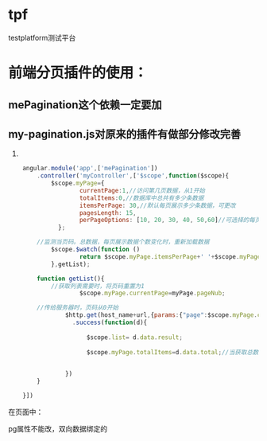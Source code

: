 # tpf
testplatform测试平台



# 前端分页插件的使用：
## mePagination这个依赖一定要加
## my-pagination.js对原来的插件有做部分修改完善
1.
```javascript
    angular.module('app',['mePagination'])
	    .controller('myController',['$scope',function($scope){
		    $scope.myPage={
            		currentPage:1,//访问第几页数据，从1开始
            		totalItems:0,//数据库中总共有多少条数据
            		itemsPerPage: 30,//默认每页展示多少条数据，可更改
            		pagesLength: 15,
            		perPageOptions: [10, 20, 30, 40, 50,60]//可选择的每页展示多少条数据
        	  };

		//监测当页码。总数据，每页展示数据个数变化时，重新加载数据
         	$scope.$watch(function () 
             		return $scope.myPage.itemsPerPage+' '+$scope.myPage.currentPage+' '+				$scope.myPage.totalItems;
         	},getList);

		function getList(){
			//获取列表需要时，将页码重置为1
            		$scope.myPage.currentPage=myPage.pageNub;

		//传给服务器时，页码从0开始
            	$http.get(host_name+url,{params:{"page":$scope.myPage.currentPage-1,"limit":$scope.myPage.itemsPerPage,'}})
                  .success(function(d){
                  
                      $scope.list= d.data.result;
                   
                      $scope.myPage.totalItems=d.data.total;//当获取总数据后，修改默认值
                   

                })
        }

	}])
```
在页面中：
<div ng-if="myPage.totalItems" my-pagination pg="myPage"></div>

pg属性不能改，双向数据绑定的
